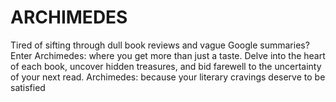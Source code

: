 # ARCHIMEDES

Tired of sifting through dull book reviews and vague Google summaries? Enter Archimedes: where you get more than just a taste. Delve into the heart of each book, uncover hidden treasures, and bid farewell to the uncertainty of your next read. Archimedes: because your literary cravings deserve to be satisfied